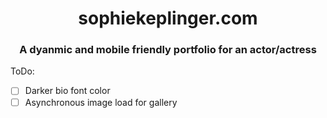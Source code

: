 # <div align="center">sophiekeplinger.com</div>

### <div align="center">A dyanmic and mobile friendly portfolio for an actor/actress</div>


ToDo:
- [ ] Darker bio font color
- [ ] Asynchronous image load for gallery
